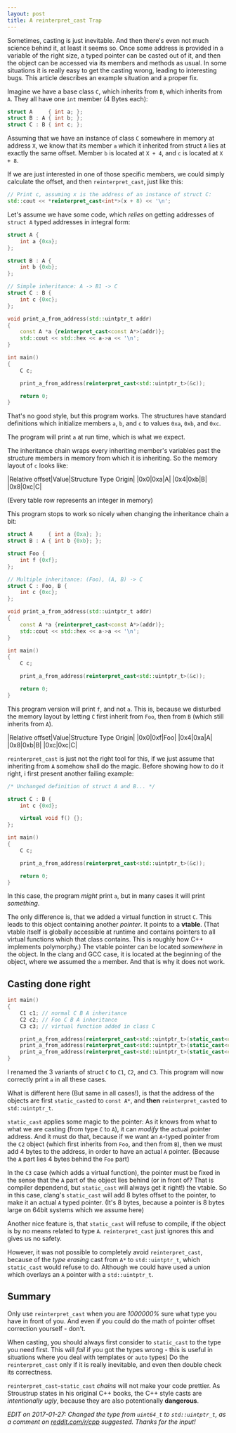 ```yaml
---
layout: post
title: A reinterpret_cast Trap
---
```


Sometimes, casting is just inevitable.
And then there's even not much science behind it, at least it seems so.
Once some address is provided in a variable of the right size, a typed pointer can be casted out of it, and then the object can be accessed via its members and methods as usual.
In some situations it is really easy to get the casting wrong, leading to interesting bugs.
This article describes an example situation and a proper fix.

<!--more-->

Imagine we have a base class `C`, which inherits from `B`, which inherits from `A`.
They all have one `int` member (4 Bytes each):

``` cpp
struct A     { int a; };
struct B : A { int b; };
struct C : B { int c; };
```

Assuming that we have an instance of class `C` somewhere in memory at address `X`, we know that its member `a` which it inherited from struct `A` lies at exactly the same offset.
Member `b` is located at `X + 4`, and `c` is located at `X + 8`.

If we are just interested in one of those specific members, we could simply calculate the offset, and then `reinterpret_cast`, just like this:

``` cpp
// Print c, assuming x is the address of an instance of struct C:
std::cout << *reinterpret_cast<int*>(x + 8) << '\n';
```

Let's assume we have some code, which *relies* on getting addresses of `struct A` typed addresses in integral form:

``` cpp
struct A {
    int a {0xa};
};

struct B : A {
    int b {0xb};
};

// Simple inheritance: A -> B1 -> C
struct C : B {
    int c {0xc};
};

void print_a_from_address(std::uintptr_t addr)
{
    const A *a {reinterpret_cast<const A*>(addr)};
    std::cout << std::hex << a->a << '\n';
}

int main()
{
    C c;

    print_a_from_address(reinterpret_cast<std::uintptr_t>(&c));

    return 0;
}
```

That's no good style, but this program works.
The structures have standard definitions which initialize members `a`, `b`, and `c` to values `0xa`, `0xb`, and `0xc`.

The program will print `a` at run time, which is what we expect.

The inheritance chain wraps every inheriting member's variables past the structure members in memory from which it is inheriting. So the memory layout of `c` looks like:

|Relative offset|Value|Structure Type Origin|
|0x0|0xa|A|
|0x4|0xb|B|
|0x8|0xc|C|

(Every table row represents an integer in memory)

This program stops to work so nicely when changing the inheritance chain a bit:

``` cpp
struct A     { int a {0xa}; };
struct B : A { int b {0xb}; };

struct Foo {
    int f {0xf};
};

// Multiple inheritance: (Foo), (A, B) -> C
struct C : Foo, B {
    int c {0xc};
};

void print_a_from_address(std::uintptr_t addr)
{
    const A *a {reinterpret_cast<const A*>(addr)};
    std::cout << std::hex << a->a << '\n';
}

int main()
{
    C c;

    print_a_from_address(reinterpret_cast<std::uintptr_t>(&c));

    return 0;
}
```

This program version will print `f`, and not `a`.
This is, because we disturbed the memory layout by letting `C` first inherit from `Foo`, then from `B` (which still inherits from `A`).

|Relative offset|Value|Structure Type Origin|
|0x0|0xf|Foo|
|0x4|0xa|A|
|0x8|0xb|B|
|0xc|0xc|C|

`reinterpret_cast` is just not the right tool for this, if we just assume that inheriting from `A` somehow shall do the magic.
Before showing how to do it right, i first present another failing example:

``` cpp
/* Unchanged definition of struct A and B... */

struct C : B {
    int c {0xd};

    virtual void f() {};
};

int main()
{
    C c;

    print_a_from_address(reinterpret_cast<std::uintptr_t>(&c));

    return 0;
}
```

In this case, the program *might* print `a`, but in many cases it will print *something*.

The only difference is, that we added a virtual function in struct `C`.
This leads to this object containing another *pointer*.
It points to a **vtable**.
(That vtable itself is globally accessible at runtime and contains pointers to all virtual functions which that class contains.
This is roughly how C++ implements polymorphy.)
The vtable pointer can be located *somewhere* in the object.
In the clang and GCC case, it is located at the beginning of the object, where we assumed the `a` member.
And that is why it does not work.

## Casting done right

``` cpp
int main()
{
    C1 c1; // normal C B A inheritance
    C2 c2; // Foo C B A inheritance
    C3 c3; // virtual function added in class C

    print_a_from_address(reinterpret_cast<std::uintptr_t>(static_cast<const A*>(&c1)));
    print_a_from_address(reinterpret_cast<std::uintptr_t>(static_cast<const A*>(&c2)));
    print_a_from_address(reinterpret_cast<std::uintptr_t>(static_cast<const A*>(&c3)));
}
```

I renamed the 3 variants of struct `C` to `C1`, `C2`, and `C3`.
This program will now correctly print `a` in all these cases.

What is different here (But same in all cases!), is that the address of the objects are first `static_cast`ed to `const A*`, and **then** `reinterpret_cast`ed to `std::uintptr_t`.

`static_cast` applies some magic to the pointer: As it knows from what to what we are casting (from type `C` to `A`), it can *modify* the actual pointer address.
And it must do that, because if we want an `A`-typed pointer from the `C2` object (which first inherits from `Foo`, and then from `B`), then we must add 4 bytes to the address, in order to have an actual `A` pointer. (Because the `A` part lies 4 bytes behind the `Foo` part)

In the `C3` case (which adds a virtual function), the pointer must be fixed in the sense that the `A` part of the object lies behind (or in front of? That is compiler dependend, but `static_cast` will always get it right!) the vtable.
So in this case, clang's `static_cast` will add 8 bytes offset to the pointer, to make it an actual `A` typed pointer. (It's 8 bytes, because a pointer is 8 bytes large on 64bit systems which we assume here)

Another nice feature is, that `static_cast` will refuse to compile, if the object is by no means related to type `A`.
`reinterpret_cast` just ignores this and gives us no safety.

However, it was not possible to completely avoid `reinterpret_cast`, because of the *type erasing* cast from `A*` to `std::uintptr_t`, which `static_cast` would refuse to do.
Although we could have used a union which overlays an `A` pointer with a `std::uintptr_t`.

## Summary

Only use `reinterpret_cast` when you are *1000000%* sure what type you have in front of you.
And even if you could do the math of pointer offset correction yourself - don't.

When casting, you should always first consider to `static_cast` to the type you need first.
This will *fail* if you got the types wrong - this is useful in situations where you deal with templates or `auto` types)
Do the `reinterpret_cast` only if it is really inevitable, and even then double check its correctness.

`reinterpret_cast`-`static_cast` *chains* will not make your code prettier.
As Stroustrup states in his original C++ books, the C++ style casts are *intentionally ugly*, because they are also potentionally **dangerous**.

*EDIT on 2017-01-27: Changed the type from `uint64_t` to `std::uintptr_t`, as a comment on [reddit.com/r/cpp](https://www.reddit.com/r/cpp/comments/5pju7q/a_reinterpret_cast_trap/) suggested. Thanks for the input!*

